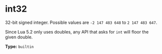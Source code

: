 # int32

32-bit signed integer. Possible values are `-2 147 483 648` to `2 147 483 647`.

Since Lua 5.2 only uses doubles, any API that asks for `int` will floor the given double.

**Type:** `builtin`

